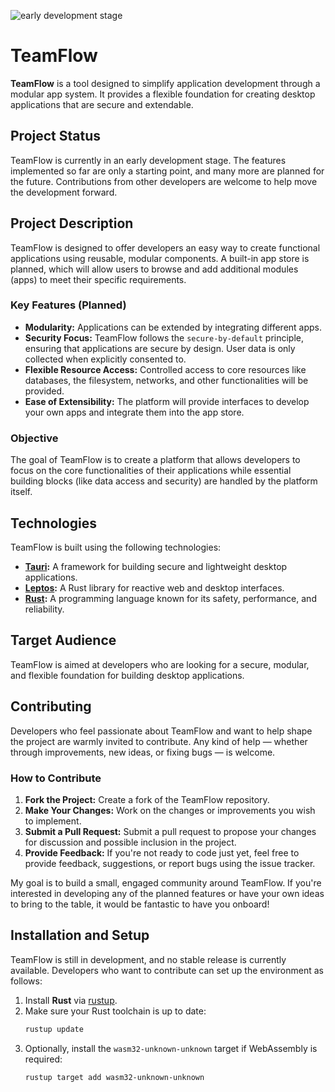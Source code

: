 ![early development stage](https://img.shields.io/badge/early%20development%20stage-red?style=plastic)

# TeamFlow

**TeamFlow** is a tool designed to simplify application development through a modular app system. It provides a flexible foundation for creating desktop applications that are secure and extendable.

## Project Status

TeamFlow is currently in an early development stage. The features implemented so far are only a starting point, and many more are planned for the future. Contributions from other developers are welcome to help move the development forward.

## Project Description

TeamFlow is designed to offer developers an easy way to create functional applications using reusable, modular components. A built-in app store is planned, which will allow users to browse and add additional modules (apps) to meet their specific requirements.

### Key Features (Planned)

- **Modularity:** Applications can be extended by integrating different apps.
- **Security Focus:** TeamFlow follows the `secure-by-default` principle, ensuring that applications are secure by design. User data is only collected when explicitly consented to.
- **Flexible Resource Access:** Controlled access to core resources like databases, the filesystem, networks, and other functionalities will be provided.
- **Ease of Extensibility:** The platform will provide interfaces to develop your own apps and integrate them into the app store.

### Objective

The goal of TeamFlow is to create a platform that allows developers to focus on the core functionalities of their applications while essential building blocks (like data access and security) are handled by the platform itself.

## Technologies

TeamFlow is built using the following technologies:

- **[Tauri](https://tauri.app/):** A framework for building secure and lightweight desktop applications.
- **[Leptos](https://github.com/leptos-rs/leptos):** A Rust library for reactive web and desktop interfaces.
- **[Rust](https://www.rust-lang.org/):** A programming language known for its safety, performance, and reliability.

## Target Audience

TeamFlow is aimed at developers who are looking for a secure, modular, and flexible foundation for building desktop applications.

## Contributing

Developers who feel passionate about TeamFlow and want to help shape the project are warmly invited to contribute. Any kind of help — whether through improvements, new ideas, or fixing bugs — is welcome.

### How to Contribute

1. **Fork the Project:** Create a fork of the TeamFlow repository.
2. **Make Your Changes:** Work on the changes or improvements you wish to implement.
3. **Submit a Pull Request:** Submit a pull request to propose your changes for discussion and possible inclusion in the project.
4. **Provide Feedback:** If you're not ready to code just yet, feel free to provide feedback, suggestions, or report bugs using the issue tracker.

My goal is to build a small, engaged community around TeamFlow. If you're interested in developing any of the planned features or have your own ideas to bring to the table, it would be fantastic to have you onboard!

## Installation and Setup

TeamFlow is still in development, and no stable release is currently available. Developers who want to contribute can set up the environment as follows:

1. Install **Rust** via [rustup](https://rustup.rs/).
2. Make sure your Rust toolchain is up to date:
   ```bash
   rustup update
   ```
3. Optionally, install the `wasm32-unknown-unknown` target if WebAssembly is required:
   ```bash
   rustup target add wasm32-unknown-unknown
   ```